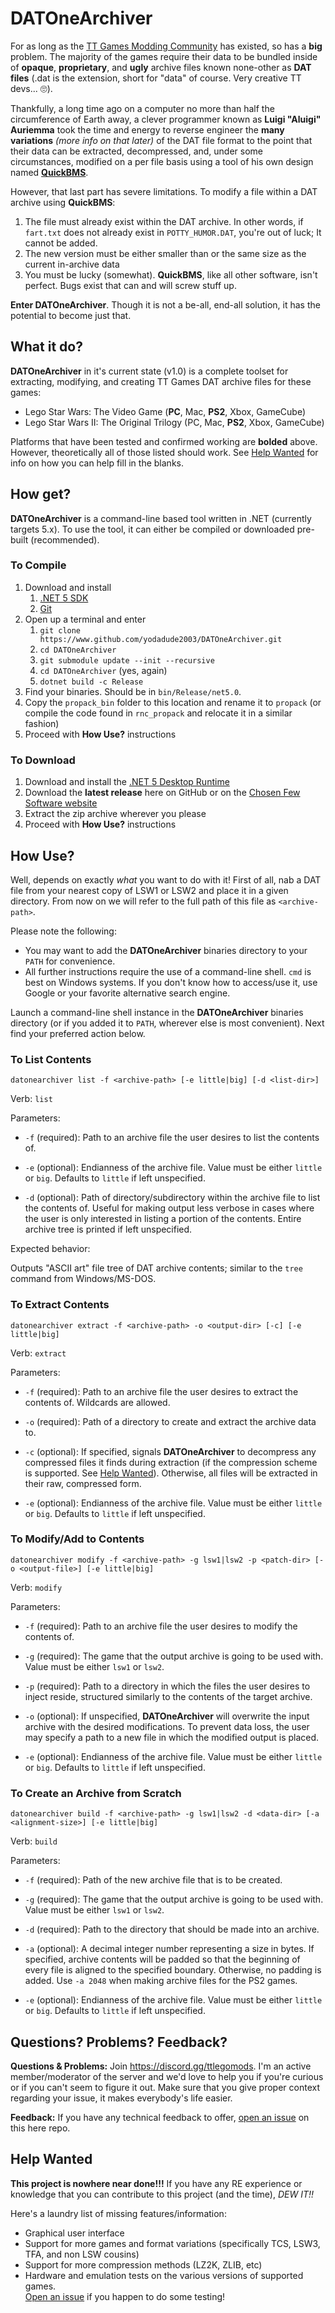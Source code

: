 # DATOneArchiver

For as long as the [TT Games Modding Community](https://discord.gg/ttlegomods) has existed, so has a **big** problem.  The majority of the games require their data to be bundled inside of **opaque**, **proprietary**, and **ugly** archive files known none-other as **DAT files** (.dat is the extension, short for "data" of course.  Very creative TT devs... 🙄).  

Thankfully, a long time ago on a computer no more than half the circumference of Earth away, a clever programmer known as **Luigi "Aluigi" Auriemma** took the time and energy to reverse engineer the **many variations** *(more info on that later)* of the DAT file format to the point that their data can be extracted, decompressed, and, under some circumstances, modified on a per file basis using a tool of his own design named **[QuickBMS](http://aluigi.altervista.org/quickbms.htm)**.  

However, that last part has severe limitations.  To modify a file within a DAT archive using **QuickBMS**:

1. The file must already exist within the DAT archive.  In other words, if `fart.txt` does not already exist in `POTTY_HUMOR.DAT`, you're out of luck; It cannot be added.  
2. The new version must be either smaller than or the same size as the current in-archive data
3. You must be lucky (somewhat). **QuickBMS**, like all other software, isn't perfect.  Bugs exist that can and will screw stuff up.  

**Enter DATOneArchiver**. Though it is not a be-all, end-all solution, it has the potential to become just that.  

## What it do?

**DATOneArchiver** in it's current state (v1.0) is a complete toolset for extracting, modifying, and creating TT Games DAT archive files for these games:

* Lego Star Wars: The Video Game (**PC**, Mac, **PS2**, Xbox, GameCube)
* Lego Star Wars II: The Original Trilogy (PC, Mac, **PS2**, Xbox, GameCube)

Platforms that have been tested and confirmed working are **bolded** above.  However, theoretically all of those listed should work.  See [Help Wanted](#help-wanted) for info on how you can help fill in the blanks.  

## How get?

**DATOneArchiver** is a command-line based tool written in .NET (currently targets 5.x).  To use the tool, it can either be compiled or downloaded pre-built (recommended).

### To Compile

1. Download and install
   1. [.NET 5 SDK](https://dotnet.microsoft.com/download/dotnet/5.0)
   2. [Git](https://git-scm.com/)
2. Open up a terminal and enter
   1. `git clone https://www.github.com/yodadude2003/DATOneArchiver.git`
   2. `cd DATOneArchiver`
   3. `git submodule update --init --recursive`
   4. `cd DATOneArchiver` (yes, again)
   5. `dotnet build -c Release`
3. Find your binaries. Should be in `bin/Release/net5.0`. 
4. Copy the `propack_bin` folder to this location and rename it to `propack` (or compile the code found in `rnc_propack` and relocate it in a similar fashion)
5. Proceed with **How Use?** instructions

### To Download

1. Download and install the [.NET 5 Desktop Runtime](https://dotnet.microsoft.com/download/dotnet/5.0)
2. Download the **latest release** here on GitHub or on the [Chosen Few Software website](https://www.chosenfewsoftware.com/)
3. Extract the zip archive wherever you please
4. Proceed with **How Use?** instructions

## How Use?

Well, depends on exactly *what* you want to do with it!  First of all, nab a DAT file from your nearest copy of LSW1 or LSW2 and place it in a given directory.  From now on we will refer to the full path of this file as `<archive-path>`.  

Please note the following: 

* You may want to add the **DATOneArchiver** binaries directory to your `PATH` for convenience.  
* All further instructions require the use of a command-line shell.  `cmd` is best on Windows systems.  If you don't know how to access/use it, use Google or your favorite alternative search engine.

Launch a command-line shell instance in the **DATOneArchiver** binaries directory (or if you added it to `PATH`, wherever else is most convenient).  Next find your preferred action below.

### To List Contents

`datonearchiver list -f <archive-path> [-e little|big] [-d <list-dir>]`

Verb: `list`

Parameters:

* `-f` (required): Path to an archive file the user desires to list the contents of.

* `-e` (optional): Endianness of the archive file.  Value must be either `little` or `big`.  Defaults to `little` if left unspecified.

* `-d` (optional): Path of directory/subdirectory within the archive file to list the contents of.  Useful for making output less verbose in cases where the user is only interested in listing a portion of the contents.  Entire archive tree is printed if left unspecified.  

Expected behavior: 

Outputs "ASCII art" file tree of DAT archive contents; similar to the `tree` command from Windows/MS-DOS.  

### To Extract Contents

`datonearchiver extract -f <archive-path> -o <output-dir> [-c] [-e little|big]`

Verb: `extract`

Parameters:

* `-f` (required): Path to an archive file the user desires to extract the contents of.  Wildcards are allowed.

* `-o` (required): Path of a directory to create and extract the archive data to.  
* `-c` (optional): If specified, signals **DATOneArchiver** to decompress any compressed files it finds during extraction (if the compression scheme is supported.  See [Help Wanted](#help-wanted)).  Otherwise, all files will be extracted in their raw, compressed form.  
* `-e` (optional): Endianness of the archive file.  Value must be either `little` or `big`.  Defaults to `little` if left unspecified.

### To Modify/Add to Contents

`datonearchiver modify -f <archive-path> -g lsw1|lsw2 -p <patch-dir> [-o <output-file>] [-e little|big]`

Verb: `modify`

Parameters:

* `-f` (required): Path to an archive file the user desires to modify the contents of.
* `-g` (required): The game that the output archive is going to be used with.  Value must be either `lsw1` or `lsw2`.
* `-p` (required): Path to a directory in which the files the user desires to inject reside, structured similarly to the contents of the target archive.

* `-o` (optional): If unspecified, **DATOneArchiver** will overwrite the input archive with the desired modifications.  To prevent data loss, the user may specify a path to a new file in which the modified output is placed.
* `-e` (optional): Endianness of the archive file.  Value must be either `little` or `big`.  Defaults to `little` if left unspecified.

### To Create an Archive from Scratch

`datonearchiver build -f <archive-path> -g lsw1|lsw2 -d <data-dir> [-a <alignment-size>] [-e little|big]`

Verb: `build`

Parameters:

* `-f` (required): Path of the new archive file that is to be created.
* `-g` (required): The game that the output archive is going to be used with.  Value must be either `lsw1` or `lsw2`.

* `-d` (required): Path to the directory that should be made into an archive.
* `-a` (optional): A decimal integer number representing a size in bytes.  If specified, archive contents will be padded so that the beginning of every file is aligned to the specified boundary.  Otherwise, no padding is added.  Use `-a 2048` when making archive files for the PS2 games.  
* `-e` (optional): Endianness of the archive file.  Value must be either `little` or `big`.  Defaults to `little` if left unspecified.

## Questions? Problems? Feedback?

**Questions & Problems:** Join https://discord.gg/ttlegomods.  I'm an active member/moderator of the server and we'd love to help you if you're curious or if you can't seem to figure it out.  Make sure that you give proper context regarding your issue, it makes everybody's life easier.  

**Feedback:** If you have any technical feedback to offer, [open an issue](../../issues) on this here repo.  

## Help Wanted

**This project is nowhere near done!!!** If you have any RE experience or knowledge that you can contribute to this project (and the time), *DEW IT!!*

Here's a laundry list of missing features/information:

* Graphical user interface
* Support for more games and format variations (specifically TCS, LSW3, TFA, and non LSW cousins)
* Support for more compression methods (LZ2K, ZLIB, etc)
* Hardware and emulation tests on the various versions of supported games.  
  [Open an issue](../../issues) if you happen to do some testing!

